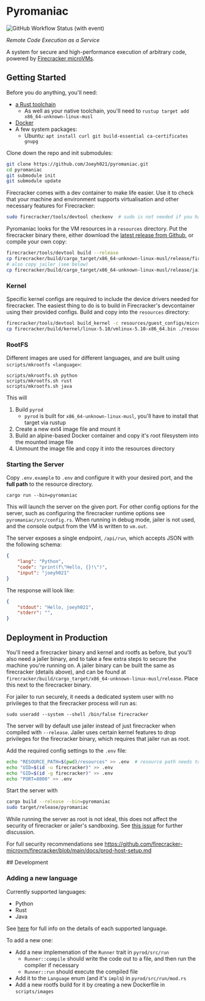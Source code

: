 # Pyromaniac
![GitHub Workflow Status (with event)](https://img.shields.io/github/actions/workflow/status/joeyh021/pyromaniac/ci.yml?label=CI)


_Remote Code Execution as a Service_

A system for secure and high-performance execution of arbitrary code, powered by [Firecracker microVMs](https://github.com/firecracker-microvm/firecracker).

## Getting Started

Before you do anything, you'll need:
- [a Rust toolchain](https://rustup.rs/)
    - As well as your native toolchain, you'll need to `rustup target add x86_64-unknown-linux-musl`
- [Docker](https://docs.docker.com/engine/install/)
- A few system packages:
    - Ubuntu: `apt install curl git build-essential ca-certificates gnupg`

Clone down the repo and init submodules:
```sh
git clone https://github.com/Joeyh021/pyromaniac.git
cd pyromaniac
git submodule init
git submodule update
```

Firecracker comes with a dev container to make life easier. Use it to check that your machine and environment supports virtualisation and other necessary features for Firecracker:

```sh
sudo firecracker/tools/devtool checkenv  # sudo is not needed if you have access to dmesg
```

Pyromaniac looks for the VM resources in a `resources` directory. Put the firecracker binary there, either download the [latest release from Github](https://github.com/firecracker-microvm/firecracker/releases/latest), or compile your own copy:

```sh
firecracker/tools/devtool build --release
cp firecracker/build/cargo_target/x86_64-unknown-linux-musl/release/firecracker ./resources
# also copy jailer (see below)
cp firecracker/build/cargo_target/x86_64-unknown-linux-musl/release/jailer ./resources 
```

### Kernel

Specific kernel configs are required to include the device drivers needed for firecracker. The easiest thing to do is to build in Firecracker's devcontainer using their provided configs. Build and copy into the `resources` directory:

```sh
firecracker/tools/devtool build_kernel -c resources/guest_configs/microvm-kernel-x86_64-5.10.config -n $(nproc)
cp firecracker/build/kernel/linux-5.10/vmlinux-5.10-x86_64.bin ./resources/kernel.bin
```

### RootFS

Different images are used for different languages, and are built using `scripts/mkrootfs <language>`:

```
scripts/mkrootfs.sh python
scripts/mkrootfs.sh rust
scripts/mkrootfs.sh java
```

This will
1. Build `pyrod` 
    - `pyrod` is built for `x86_64-unknown-linux-musl`, you'll have to install that target via rustup
2. Create a new ext4 image file and mount it
3. Build an alpine-based Docker container and copy it's root filesystem into the mounted image file
4. Unmount the image file and copy it into the resources directory

### Starting the Server

Copy `.env.example` to `.env` and configure it with your desired port, and the **full path** to the resource directory.

```
cargo run --bin=pyromaniac
```

This will launch the server on the given port. For other config options for the server, such as configuring the firecracker runtime options see `pyromaniac/src/config.rs`. When running in debug mode, jailer is not used, and the console output from the VM is written to `vm.out`.

The server exposes a single endpoint, `/api/run`, which accepts JSON with the following schema:

```json
{
    "lang": "Python",
    "code": "print(f\"Hello, {}!\")",
    "input": "joeyh021"
}
```

The response will look like:

```json
{
    "stdout": "Hello, joeyh021",
    "stderr": "",
}
```

## Deployment in Production

You'll need a firecracker binary and kernel and rootfs as before, but you'll also need a jailer binary, and to take a few extra steps to secure the machine you're running on. A jailer binary can be built the same as firecracker (details above), and can be found at `firecracker/build/cargo_target/x86_64-unknown-linux-musl/release`. Place this next to the firecracker binary.

For jailer to run securely, it needs a dedicated system user with no privileges to that the firecracker process will run as:

```
sudo useradd --system --shell /bin/false firecracker
```

The server will by default use jailer instead of just firecracker when compiled with `--release`. Jailer uses certain kernel features to drop privileges for the firecracker binary, which requires that jailer run as root. 

Add the required config settings to the `.env` file:
```sh
echo "RESOURCE_PATH=$(pwd)/resources" >> .env  # resource path needs to be the full path
echo "UID=$(id -u firecracker)" >> .env
echo "GID=$(id -g firecracker)" >> .env
echo "PORT=8000" >> .env  
```

Start the server with

```sh
cargo build --release --bin=pyromaniac 
sudo target/release/pyromaniac
```

While running the server as root is not ideal, this does not affect the security of firecracker or jailer's sandboxing. See [this issue](https://github.com/firecracker-microvm/firecracker/issues/1190) for further discussion.

For full security recommendations see https://github.com/firecracker-microvm/firecracker/blob/main/docs/prod-host-setup.md

## Development

### Adding a new language

Currently supported languages:
- Python
- Rust
- Java

See [here](docs/languages.md) for full info on the details of each supported language.

To add a new one:
- Add a new implemenation of the `Runner` trait in `pyrod/src/run`
    - `Runner::compile` should write the code out to a file, and then run the compiler if necessary
    - `Runner::run` should execute the compiled file
- Add it to the `Language` enum (and it's `impl`s) in `pyrod/src/run/mod.rs`
- Add a new rootfs build for it by creating a new Dockerfile in `scripts/images`
